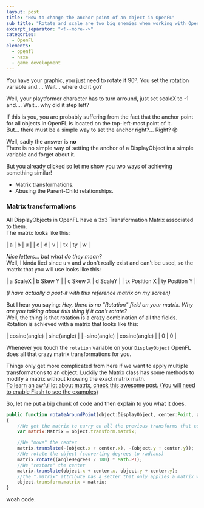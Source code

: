 ```yaml
---
layout: post
title: "How to change the anchor point of an object in OpenFL"
sub_title: "Rotate and scale are two big enemies when working with OpenFL"
excerpt_separator: "<!--more-->"
categories:
  - OpenFL
elements:
  - openfl
  - haxe
  - game development
---
```

You have your graphic, you just need to rotate it 90º. You set the rotation variable and.... Wait... where did it go?

Well, your playtformer character has to turn arround, just set scaleX to -1 and.... Wait... why did it step left?

If this is you, you are probably suffering from the fact that the anchor point for all objects in OpenFL is located on the top-left-most point of it.  
But... there must be a simple way to set the anchor right?... Right? 😰

<!--more-->

Well, sadly the answer is **no**  
There is no simple way of setting the anchor of a DisplayObject in a simple variable and forget about it.

But you already clicked so let me show you two ways of achieving something similar!
* Matrix transformations.
* Abusing the Parent-Child relationships.

### Matrix transformations
All DisplayObjects in OpenFL have a 3x3 Transformation Matrix associated to them.  
The matrix looks like this:  

|  a |  b | u |
|  c |  d | v |
| tx | ty | w |

*Nice letters... but what do they mean?*  
Well, I kinda lied since `u` `v` and `w` don't really exist and can't be used, so the matrix that you will use looks like this:

|    a ScaleX   |    b Skew Y   |
|    c Skew X   |    d ScaleY   |
| tx Position X | ty Position Y |

*(I have actually a post-it with this reference matrix on my screen)*

But I hear you saying: *Hey, there is no "Rotation" field on your matrix. Why are you talking about this thing if it can't rotate?*  
Well, the thing is that rotation is a crazy combination of all the fields. Rotation is achieved with a matrix that looks like this:

| cosine(angle) |  sine(angle)  |
|  -sine(angle) | cosine(angle) |
|       0       |       0       |

Whenever you touch the `rotation` variable on your `DisplayObject` OpenFL does all that crazy matrix transformations for you.

Things only get more complicated from here if we want to apply multiple transformations to an object. Luckily the Matrix class has some methods to modify a matrix without knowing the exact matrix math.  
[To learn an awful lot about matrix, check this awesome post. (You will need to enable Flash to see the examples)](http://www.senocular.com/flash/tutorials/transformmatrix/)   

So, let me put a big chunk of code and then explain to you what it does.
```js
public function rotateAroundPoint(object:DisplayObject, center:Point, angleDegrees:Float)
{
    //We get the matrix to carry on all the previous transforms that could be going on before this rotation
    var matrix:Matrix = object.transform.matrix; 

    //We "move" the center
    matrix.translate(-(object.x + center.x), -(object.y + center.y));
    //We rotate the object (converting degrees to radians)
    matrix.rotate((angleDegrees / 180) * Math.PI);
    //We "restore" the center
    matrix.translate(object.x + center.x, object.y + center.y);
    //the ".matrix" attribute has a setter that only applies a matrix when a new matrix is set.
    object.transform.matrix = matrix;
}
```

woah code.


